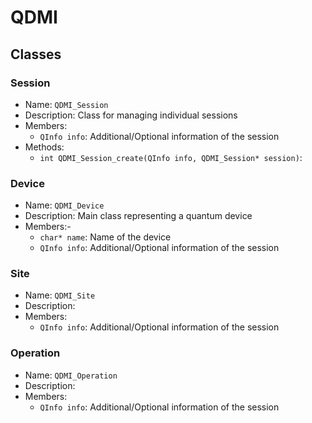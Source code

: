 # QDMI

## Classes

### Session

- Name: `QDMI_Session`
- Description: Class for managing individual sessions
- Members:
  - `QInfo info`: Additional/Optional information of the session
- Methods:
  - `int QDMI_Session_create(QInfo info, QDMI_Session* session)`:

### Device

- Name: `QDMI_Device`
- Description: Main class representing a quantum device
- Members:-
  - `char* name`: Name of the device
  - `QInfo info`: Additional/Optional information of the session

### Site

- Name: `QDMI_Site`
- Description:
- Members:
  - `QInfo info`: Additional/Optional information of the session

### Operation

- Name: `QDMI_Operation`
- Description:
- Members:
  - `QInfo info`: Additional/Optional information of the session
